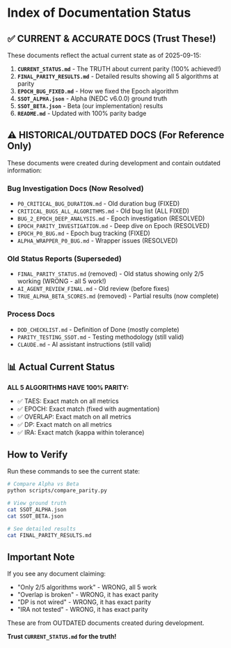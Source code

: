 # Index of Documentation Status

## ✅ CURRENT & ACCURATE DOCS (Trust These!)

These documents reflect the actual current state as of 2025-09-15:

1. **`CURRENT_STATUS.md`** - The TRUTH about current parity (100% achieved!)
1. **`FINAL_PARITY_RESULTS.md`** - Detailed results showing all 5 algorithms at parity
1. **`EPOCH_BUG_FIXED.md`** - How we fixed the Epoch algorithm
1. **`SSOT_ALPHA.json`** - Alpha (NEDC v6.0.0) ground truth
1. **`SSOT_BETA.json`** - Beta (our implementation) results
1. **`README.md`** - Updated with 100% parity badge

## ⚠️ HISTORICAL/OUTDATED DOCS (For Reference Only)

These documents were created during development and contain outdated information:

### Bug Investigation Docs (Now Resolved)

- `P0_CRITICAL_BUG_DURATION.md` - Old duration bug (FIXED)
- `CRITICAL_BUGS_ALL_ALGORITHMS.md` - Old bug list (ALL FIXED)
- `BUG_2_EPOCH_DEEP_ANALYSIS.md` - Epoch investigation (RESOLVED)
- `EPOCH_PARITY_INVESTIGATION.md` - Deep dive on Epoch (RESOLVED)
- `EPOCH_P0_BUG.md` - Epoch bug tracking (FIXED)
- `ALPHA_WRAPPER_P0_BUG.md` - Wrapper issues (RESOLVED)

### Old Status Reports (Superseded)

- `FINAL_PARITY_STATUS.md` (removed) - Old status showing only 2/5 working (WRONG - all 5 work!)
- `AI_AGENT_REVIEW_FINAL.md` - Old review (before fixes)
- `TRUE_ALPHA_BETA_SCORES.md` (removed) - Partial results (now complete)

### Process Docs

- `DOD_CHECKLIST.md` - Definition of Done (mostly complete)
- `PARITY_TESTING_SSOT.md` - Testing methodology (still valid)
- `CLAUDE.md` - AI assistant instructions (still valid)

## 📊 Actual Current Status

**ALL 5 ALGORITHMS HAVE 100% PARITY:**

- ✅ TAES: Exact match on all metrics
- ✅ EPOCH: Exact match (fixed with augmentation)
- ✅ OVERLAP: Exact match on all metrics
- ✅ DP: Exact match on all metrics
- ✅ IRA: Exact match (kappa within tolerance)

## How to Verify

Run these commands to see the current state:

```bash
# Compare Alpha vs Beta
python scripts/compare_parity.py

# View ground truth
cat SSOT_ALPHA.json
cat SSOT_BETA.json

# See detailed results
cat FINAL_PARITY_RESULTS.md
```

## Important Note

If you see any document claiming:

- "Only 2/5 algorithms work" - WRONG, all 5 work
- "Overlap is broken" - WRONG, it has exact parity
- "DP is not wired" - WRONG, it has exact parity
- "IRA not tested" - WRONG, it has exact parity

These are from OUTDATED documents created during development.

**Trust `CURRENT_STATUS.md` for the truth!**
